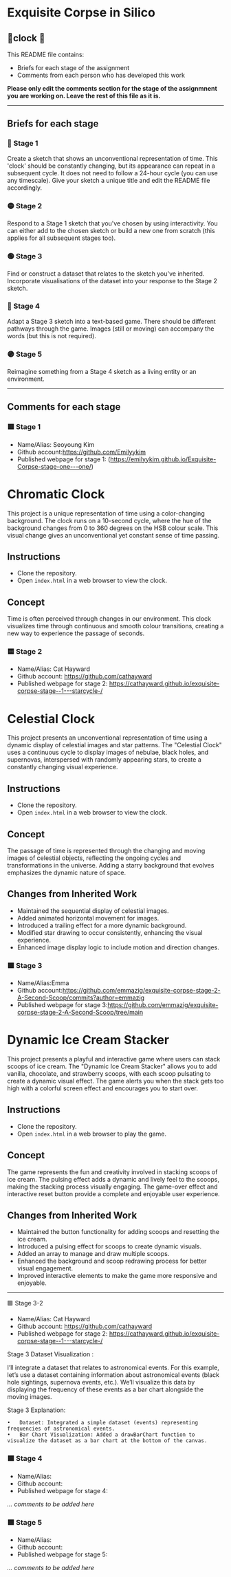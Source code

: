 # Exquisite Corpse in Silico
## 🔻clock 🔻

This README file contains:
- Briefs for each stage of the assignment
- Comments from each person who has developed this work

**Please only edit the comments section for the stage of the assignmnent you are working on. Leave the rest of this file as it is.**

*****
## Briefs for each stage

### 🔴 Stage 1
Create a sketch that shows an unconventional representation of time. This 'clock' should be constantly changing, but its appearance can repeat in a subsequent cycle. It does not need to follow a 24-hour cycle (you can use any timescale). Give your sketch a unique title and edit the README file accordingly.

### 🟡 Stage 2
Respond to a Stage 1 sketch that you've chosen by using interactivity. You can either add to the chosen sketch or build a new one from scratch (this applies for all subsequent stages too).

### 🟢 Stage 3
Find or construct a dataset that relates to the sketch you've inherited. Incorporate visualisations of the dataset into your response to the Stage 2 sketch.

### 🔵 Stage 4
Adapt a Stage 3 sketch into a text-based game. There should be different pathways through the game. Images (still or moving) can accompany the words (but this is not required).

### 🟣 Stage 5
Reimagine something from a Stage 4 sketch as a living entity or an environment.

*****
## Comments for each stage

### 🟥 Stage 1
- Name/Alias: Seoyoung Kim
- Github account:https://github.com/Emilyykim
- Published webpage for stage 1: (https://emilyykim.github.io/Exquisite-Corpse-stage-one---one/)
 # Chromatic Clock

This project is a unique representation of time using a color-changing background. The clock runs on a 10-second cycle, where the hue of the background changes from 0 to 360 degrees on the HSB colour scale. This visual change gives an unconventional yet constant sense of time passing.

## Instructions

- Clone the repository.
- Open `index.html` in a web browser to view the clock.

## Concept

Time is often perceived through changes in our environment. This clock visualizes time through continuous and smooth colour transitions, creating a new way to experience the passage of seconds.


### 🟨 Stage 2
- Name/Alias: Cat Hayward
- Github account: https://github.com/cathayward
- Published webpage for stage 2: https://cathayward.github.io/exquisite-corpse-stage--1---starcycle-/

# Celestial Clock

This project presents an unconventional representation of time using a dynamic display of celestial images and star patterns. The "Celestial Clock" uses a continuous cycle to display images of nebulae, black holes, and supernovas, interspersed with randomly appearing stars, to create a constantly changing visual experience.

## Instructions

- Clone the repository.
- Open `index.html` in a web browser to view the clock.

## Concept

The passage of time is represented through the changing and moving images of celestial objects, reflecting the ongoing cycles and transformations in the universe. Adding a starry background that evolves emphasizes the dynamic nature of space.

## Changes from Inherited Work

- Maintained the sequential display of celestial images.
- Added animated horizontal movement for images.
- Introduced a trailing effect for a more dynamic background.
- Modified star drawing to occur consistently, enhancing the visual experience.
- Enhanced image display logic to include motion and direction changes.


### 🟩 Stage 3
- Name/Alias:Emma
- Github account:https://github.com/emmazig/exquisite-corpse-stage-2-A-Second-Scoop/commits?author=emmazig
- Published webpage for stage 3:https://github.com/emmazig/exquisite-corpse-stage-2-A-Second-Scoop/tree/main

# Dynamic Ice Cream Stacker

This project presents a playful and interactive game where users can stack scoops of ice cream. The "Dynamic Ice Cream Stacker" allows you to add vanilla, chocolate, and strawberry scoops, with each scoop pulsating to create a dynamic visual effect. The game alerts you when the stack gets too high with a colorful screen effect and encourages you to start over.

## Instructions

- Clone the repository.
- Open `index.html` in a web browser to play the game.

## Concept

The game represents the fun and creativity involved in stacking scoops of ice cream. The pulsing effect adds a dynamic and lively feel to the scoops, making the stacking process visually engaging. The game-over effect and interactive reset button provide a complete and enjoyable user experience.

## Changes from Inherited Work

- Maintained the button functionality for adding scoops and resetting the ice cream.
- Introduced a pulsing effect for scoops to create dynamic visuals.
- Added an array to manage and draw multiple scoops.
- Enhanced the background and scoop redrawing process for better visual engagement.
- Improved interactive elements to make the game more responsive and enjoyable.
----------------------------------------------------------------------------------------
🟩 Stage 3-2
- Name/Alias: Cat Hayward
- Github account: https://github.com/cathayward
- Published webpage for stage 2: https://cathayward.github.io/exquisite-corpse-stage--1---starcycle-/
  
 Stage 3 Dataset Visualization :

I’ll integrate a dataset that relates to astronomical events. For this example, let’s use a dataset containing information about astronomical events (black hole sightings, supernova events, etc.). We’ll visualize this data by displaying the frequency of these events as a bar chart alongside the moving images.

Stage 3 Explanation:

	•	Dataset: Integrated a simple dataset (events) representing frequencies of astronomical events.
	•	Bar Chart Visualization: Added a drawBarChart function to visualize the dataset as a bar chart at the bottom of the canvas.

### 🟦 Stage 4
- Name/Alias:
- Github account:
- Published webpage for stage 4:

*... comments to be added here*

### 🟪 Stage 5
- Name/Alias:
- Github account:
- Published webpage for stage 5:

*... comments to be added here*
